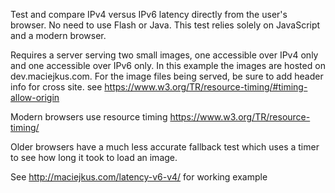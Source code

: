 Test and compare IPv4 versus IPv6 latency directly from the user's browser. No need to use Flash or Java. This test relies solely on JavaScript and a modern browser.

Requires a server serving two small images, one accessible over IPv4 only and one accessible over IPv6 only. In this example the images are hosted on dev.maciejkus.com. For the image files being served, be sure to add header info for cross site. 
see  https://www.w3.org/TR/resource-timing/#timing-allow-origin

Modern browsers use resource timing
https://www.w3.org/TR/resource-timing/

Older browsers have a much less accurate fallback test which uses a timer to see how long it took to load an image.

See http://maciejkus.com/latency-v6-v4/ for working example
